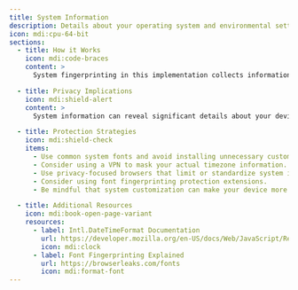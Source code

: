 ```yaml
---
title: System Information
description: Details about your operating system and environmental settings.
icon: mdi:cpu-64-bit
sections:
  - title: How it Works
    icon: mdi:code-braces
    content: >
      System fingerprinting in this implementation collects information about your system's environment using JavaScript APIs. This includes your timezone settings (obtained via Intl.DateTimeFormat), timezone offset, and a comprehensive list of installed system fonts. The font detection is performed by measuring text rendering differences across various font families using the Canvas API.

  - title: Privacy Implications
    icon: mdi:shield-alert
    content: >
      System information can reveal significant details about your device setup. Your timezone can indicate your geographical location, while installed fonts can reveal information about your work (design software, specialized applications) or language preferences. The combination of these attributes contributes to creating a unique identifier for your device.

  - title: Protection Strategies
    icon: mdi:shield-check
    items:
      - Use common system fonts and avoid installing unnecessary custom fonts.
      - Consider using a VPN to mask your actual timezone information.
      - Use privacy-focused browsers that limit or standardize system information exposure.
      - Consider using font fingerprinting protection extensions.
      - Be mindful that system customization can make your device more identifiable.

  - title: Additional Resources
    icon: mdi:book-open-page-variant
    resources:
      - label: Intl.DateTimeFormat Documentation
        url: https://developer.mozilla.org/en-US/docs/Web/JavaScript/Reference/Global_Objects/Intl/DateTimeFormat
        icon: mdi:clock
      - label: Font Fingerprinting Explained
        url: https://browserleaks.com/fonts
        icon: mdi:format-font
---
```

